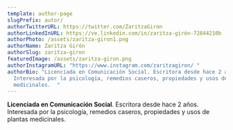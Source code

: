 ```yaml
---
template: author-page
slugPrefix: autor/
authorTwitterURL: https://twitter.com/ZaritzaGiron
authorLinkedInURL: https://ve.linkedin.com/in/zaritza-girón-72844210b
authorPhoto: /assets/zaritza-giron1.png
authorName: Zaritza Girón
authorSlug: zaritza-giron
featuredImage: /assets/zaritza-giron.png
authorInstagramURL: "https://www.instagram.com/zaritzagiron/ "
authorBio: "Licenciada en Comunicación Social. Escritora desde hace 2 años.
  Interesada por la psicología, remedios caseros, propiedades y usos de plantas
  medicinales.  "
---
```

<!--StartFragment-->

**Licenciada en Comunicación Social**. Escritora desde hace 2 años. Interesada por la psicología, remedios caseros, propiedades y usos de plantas medicinales.

<!--EndFragment-->